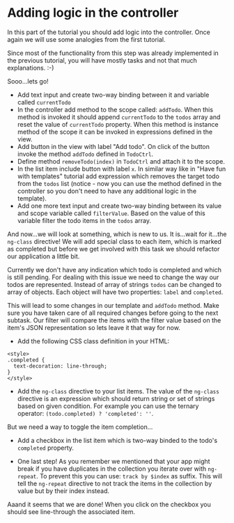 # Adding logic in the controller

In this part of the tutorial you should add logic into the controller. Once again we will use some analogies from the first tutorial.

Since most of the functionality from this step was already implemented in the previous tutorial, you will have mostly tasks and not that much explanations. :-)

Sooo...lets go!

* Add text input and create two-way binding between it and variable called `currentTodo`
* In the controller add method to the scope called: `addTodo`. When this method is invoked it should append `currentTodo` to the `todos` array and reset the value of `currentTodo` property. When this method is instance method of the scope it can be invoked in expressions defined in the view.
* Add button in the view with label "Add todo". On click of the button invoke the method `addTodo` defined in `TodoCtrl`.
* Define method `removeTodo(index)` in `TodoCtrl` and attach it to the scope.
* In the list item include button with label `x`. In similar way like in "Have fun with templates" tutorial add expression which removes the target todo from the `todos` list (notice - now you can use the method defined in the controller so you don't need to have any additional logic in the template).
* Add one more text input and create two-way binding between its value and scope variable called `filterValue`. Based on the value of this variable filter the todo items in the `todos` array.

And now...we will look at something, which is new to us. It is...wait for it...the `ng-class` directive! We will add special class to each item, which is marked as completed but before we get involved with this task we should refactor our application a little bit.

Currently we don't have any indication which todo is completed and which is still pending. For dealing with this issue we need to change the way our todos are represented. Instead of array of strings `todos` can be changed to array of objects. Each object will have two properties: `label` and `completed`.

This will lead to some changes in our template and `addTodo` method. Make sure you have taken care of all required changes before going to the next subtask. Our filter will compare the items with the filter value based on the item's JSON representation so lets leave it that way for now.

* Add the following CSS class definition in your HTML:

```
<style>
.completed {
  text-decoration: line-through;
}
</style>
```

* Add the `ng-class` directive to your list items. The value of the `ng-class` directive is an expression which should return string or set of strings based on given condition. For example you can use the ternary operator: `(todo.completed) ? 'completed': ''`.

But we need a way to toggle the item completion...

* Add a checkbox in the list item which is two-way binded to the todo's `completed` property.

* One last step! As you remember we mentioned that your app might break if you have duplicates in the collection you iterate over with `ng-repeat`. To prevent this you can use: `track by $index` as suffix. This will tell the `ng-repeat` directive to not track the items in the collection by value but by their index instead.

Aaand it seems that we are done! When you click on the checkbox you should see line-through the associated item.